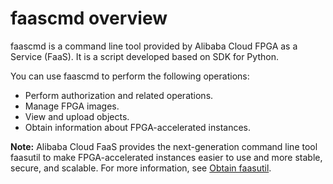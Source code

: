 # faascmd overview

faascmd is a command line tool provided by Alibaba Cloud FPGA as a Service \(FaaS\). It is a script developed based on SDK for Python.

You can use faascmd to perform the following operations:

-   Perform authorization and related operations.
-   Manage FPGA images.
-   View and upload objects.
-   Obtain information about FPGA-accelerated instances.

**Note:** Alibaba Cloud FaaS provides the next-generation command line tool faasutil to make FPGA-accelerated instances easier to use and more stable, secure, and scalable. For more information, see [Obtain faasutil]().

